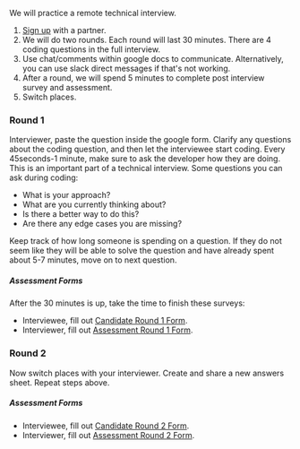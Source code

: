 We will practice a remote technical interview.

1. [Sign up](https://docs.google.com/spreadsheets/d/1gfR2p4gKynzrOtYmqWA5g4VtVVfoYBv2Uf6v-VTSU4o/edit) with a partner.
2. We will do two rounds.  Each round will last 30 minutes. There are 4 coding questions in the full interview.
3. Use chat/comments within google docs to communicate. Alternatively, you can use slack direct messages if that's not working.
4. After a round, we will spend 5 minutes to complete post interview survey and assessment.
5. Switch places.

### Round 1

Interviewer, paste the question inside the google form. Clarify any questions about the coding question, and then let the interviewee start coding.  Every 45seconds-1 minute, make sure to ask the developer how they are doing. This is an important part of a technical interview. Some questions you can ask during coding:

* What is your approach?
* What are you currently thinking about?
* Is there a better way to do this?
* Are there any edge cases you are missing?

Keep track of how long someone is spending on a question. If they do not seem like they will be able to solve the question and have already spent about 5-7 minutes, move on to next question.

##### Assessment Forms

After the 30 minutes is up, take the time to finish these surveys:

* Interviewee, fill out [Candidate Round 1 Form](https://goo.gl/forms/GnF1YEdTRBCSyuZw1).
* Interviewer, fill out [Assessment Round 1 Form](https://goo.gl/forms/iFIskCMdwBgBtdf02).

### Round 2

Now switch places with your interviewer. Create and share a new answers sheet. Repeat steps above.

##### Assessment Forms

* Interviewee, fill out [Candidate Round 2 Form](https://goo.gl/forms/E8f6iZkj00OtmYrL2).
* Interviewer, fill out [Assessment Round 2 Form](https://goo.gl/forms/OPMaylCeG9kZ0qDd2).
